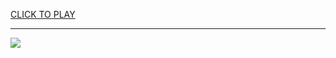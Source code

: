 
<a href="https://premium76.site?title=tetris_unblocked_games&ref=13M">CLICK TO PLAY</a></h3>
<hr>

<a href="https://premium76.site?title=tetris_unblocked_games&ref=13M"><img src="https://clearcache.store/games.png"></a>


